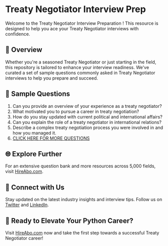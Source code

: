 # Treaty Negotiator Interview Prep

Welcome to the Treaty Negotiator Interview Preparation ! This resource is designed to help you ace your Treaty Negotiator interviews with confidence.

## 🚀 Overview

Whether you're a seasoned Treaty Negotiator or just starting in the field, this repository is tailored to enhance your interview readiness. We've curated a set of sample questions commonly asked in Treaty Negotiator interviews to help you prepare and succeed.

## 📝 Sample Questions

1. Can you provide an overview of your experience as a treaty negotiator?
2. What motivated you to pursue a career in treaty negotiation?
3. How do you stay updated with current political and international affairs?
4. Can you explain the role of a treaty negotiator in international relations?
5. Describe a complex treaty negotiation process you were involved in and how you managed it.
6. [CLICK HERE FOR MORE QUESTIONS](https://hireabo.com/job/7_3_46/Treaty%20Negotiator)

## 🌐 Explore Further

For an extensive question bank and more resources across 5,000 fields, visit [HireAbo.com](https://www.hireabo.com).

## 📱 Connect with Us

Stay updated on the latest industry insights and interview tips. Follow us on [Twitter](https://twitter.com/hireabo) and [LinkedIn](https://www.linkedin.com/in/hire-abo-3609972a8/).

## 🚀 Ready to Elevate Your Python Career?

Visit [HireAbo.com](https://www.hireabo.com) now and take the first step towards a successful Treaty Negotiator career!